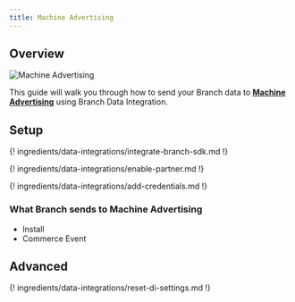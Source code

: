 ```yaml
---
title: Machine Advertising
---
```

## Overview

![Machine Advertising](https://cdn.branch.io/branch-assets/ad-partner-manager//c6ee7790611f-Machine_Logo_Black-1569986723163.png)

This guide will walk you through how to send your Branch data to **[Machine Advertising](https://www.machineadvertising.com/)** using Branch Data Integration.



## Setup

{! ingredients/data-integrations/integrate-branch-sdk.md !}

{! ingredients/data-integrations/enable-partner.md !}

{! ingredients/data-integrations/add-credentials.md !}

### What Branch sends to Machine Advertising

* Install
* Commerce Event

## Advanced

{! ingredients/data-integrations/reset-di-settings.md !}
